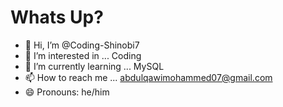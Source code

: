 # Whats Up?
- 👋 Hi, I’m @Coding-Shinobi7
- 👀 I’m interested in ... Coding
- 🌱 I’m currently learning ... MySQL
- 📫 How to reach me ... abdulqawimohammed07@gmail.com
- 😄 Pronouns: he/him

<!---
Coding-Shinobi7/Coding-Shinobi7 is a ✨ special ✨ repository because its `README.md` (this file) appears on your GitHub profile.
You can click the Preview link to take a look at your changes.
--->

